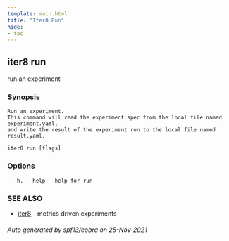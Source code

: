```yaml
---
template: main.html
title: "Iter8 Run"
hide:
- toc
---
```


## iter8 run

run an experiment

### Synopsis


	Run an experiment. 
	This command will read the experiment spec from the local file named experiment.yaml, 
	and write the result of the experiment run to the local file named result.yaml.

```
iter8 run [flags]
```

### Options

```
  -h, --help   help for run
```

### SEE ALSO

* [iter8](iter8.md)	 - metrics driven experiments

###### Auto generated by spf13/cobra on 25-Nov-2021
